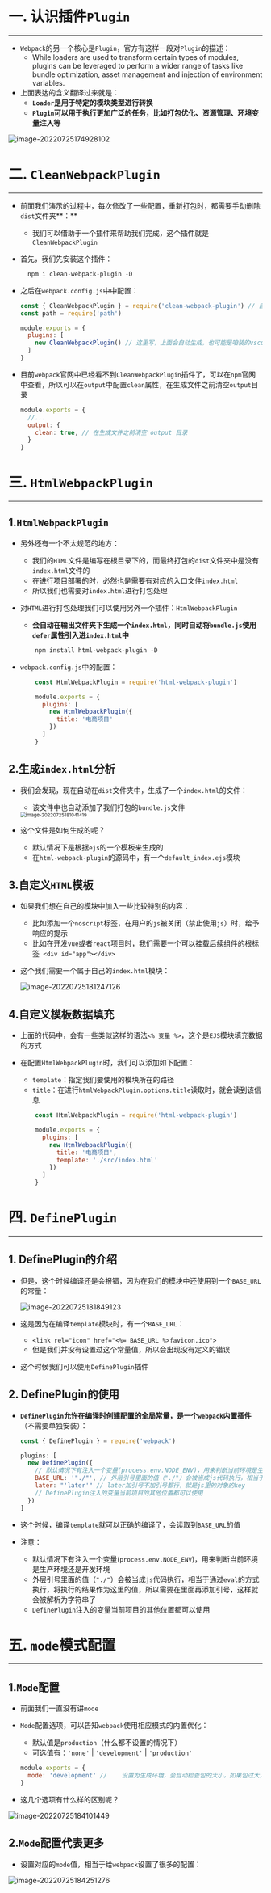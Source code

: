 # 一. 认识插件`Plugin`

---

- `Webpack`的另一个核心是`Plugin`，官方有这样一段对`Plugin`的描述：
  - While loaders are used to transform certain types of modules, plugins can be leveraged to perform a wider range of tasks like bundle optimization, asset management and injection of environment variables.
- 上面表达的含义翻译过来就是：
  - **`Loader`是用于特定的模块类型进行转换**
  - **`Plugin`可以用于执行更加广泛的任务，比如打包优化、资源管理、环境变量注入等**

![image-20220725174928102](C:\Users\23634\AppData\Roaming\Typora\typora-user-images\image-20220725174928102.png)





# 二. `CleanWebpackPlugin`

---

- 前面我们演示的过程中，每次修改了一些配置，重新打包时，都需要手动删除`dist`文件夹**：** 

  - 我们可以借助于一个插件来帮助我们完成，这个插件就是`CleanWebpackPlugin`

- 首先，我们先安装这个插件：

  ```js
  	npm i clean-webpack-plugin -D
  ```

- 之后在`webpack.config.js`中中配置：

  ```js
  const { CleanWebpackPlugin } = require('clean-webpack-plugin') // 自动生成了
  const path = require('path')
  
  module.exports = {
    plugins: [
      new CleanWebpackPlugin() // 这里写，上面会自动生成，也可能是咱装的vscode插件的功能吧，反正就记录一下吧
    ]
  }
  ```
  
- 目前`webpack`官网中已经看不到`CleanWebpackPlugin`插件了，可以在`npm`官网中查看，所以可以在`output`中配置`clean`属性，在生成文件之前清空`output`目录

  ```js
  module.exports = {
    //...
    output: {
      clean: true, // 在生成文件之前清空 output 目录
    }
  }
  ```

  



# 三. `HtmlWebpackPlugin`

---

## 1.`HtmlWebpackPlugin`

- 另外还有一个不太规范的地方：

  - 我们的`HTML`文件是编写在根目录下的，而最终打包的`dist`文件夹中是没有`index.html`文件的
  - 在进行项目部署的时，必然也是需要有对应的入口文件`index.html`
  - 所以我们也需要对`index.html`进行打包处理

- 对`HTML`进行打包处理我们可以使用另外一个插件：`HtmlWebpackPlugin`

  - **会自动在输出文件夹下生成一个`index.html`，同时自动将`bundle.js`使用`defer`属性引入进`index.html`中**

  ```js
      npm install html-webpack-plugin -D
  ```

- `webpack.config.js`中的配置：

  ```js
      const HtmlWebpackPlugin = require('html-webpack-plugin')
  
      module.exports = {
        plugins: [
          new HtmlWebpackPlugin({
            title: '电商项目'
          })
        ]
      }
  ```

## 2.生成`index.html`分析

- 我们会发现，现在自动在`dist`文件夹中，生成了一个`index.html`的文件：

  - 该文件中也自动添加了我们打包的`bundle.js`文件

  <img src="C:\Users\23634\AppData\Roaming\Typora\typora-user-images\image-20220725181041419.png" alt="image-20220725181041419" style="zoom:67%;" />

- 这个文件是如何生成的呢？
  - 默认情况下是根据`ejs`的一个模板来生成的
  - 在`html-webpack-plugin`的源码中，有一个`default_index.ejs`模块

## 3.自定义`HTML`模板

- 如果我们想在自己的模块中加入一些比较特别的内容：

  - 比如添加一个`noscript`标签，在用户的`js`被关闭（禁止使用`js`）时，给予响应的提示
  - 比如在开发`vue`或者`react`项目时，我们需要一个可以挂载后续组件的根标签` <div id="app"></div>`

- 这个我们需要一个属于自己的`index.html`模块：

  ![image-20220725181247126](C:\Users\23634\AppData\Roaming\Typora\typora-user-images\image-20220725181247126.png)

## 4.自定义模板数据填充

- 上面的代码中，会有一些类似这样的语法`<% 变量 %>`，这个是`EJS`模块填充数据的方式

- 在配置`HtmlWebpackPlugin`时，我们可以添加如下配置：

  - `template`：指定我们要使用的模块所在的路径
  - `title`：在进行`htmlWebpackPlugin.options.title`读取时，就会读到该信息

  ```js
      const HtmlWebpackPlugin = require('html-webpack-plugin')
  
      module.exports = {
        plugins: [
          new HtmlWebpackPlugin({
            title: '电商项目',
            template: './src/index.html'
          })
        ]
      }
  ```





# 四. `DefinePlugin`

---

## 1. DefinePlugin的介绍

- 但是，这个时候编译还是会报错，因为在我们的模块中还使用到一个`BASE_URL`的常量：

  ![image-20220725181849123](C:\Users\23634\AppData\Roaming\Typora\typora-user-images\image-20220725181849123.png)

- 这是因为在编译`template`模块时，有一个`BASE_URL`：
  - `<link rel="icon" href="<%= BASE_URL %>favicon.ico">`
  - 但是我们并没有设置过这个常量值，所以会出现没有定义的错误
- 这个时候我们可以使用`DefinePlugin`插件

## 2. DefinePlugin的使用

- **`DefinePlugin`允许在编译时创建配置的全局常量，是一个`webpack`内置插件**（不需要单独安装）：

  ```js
  const { DefinePlugin } = require('webpack')
  
  plugins: [
    new DefinePlugin({
      // 默认情况下有注入一个变量(process.env.NODE_ENV)，用来判断当前环境是生产环境还是开发环境
      BASE_URL: '"./"', // 外层引号里面的值（"./"）会被当成js代码执行，相当于通过eval的方式执行，将执行的结果作为这里的值，所以需要在里面再添加引号，这样就会被解析为字符串了
      later: "'later'" // later加引号不加引号都行，就是js里的对象的key
      // DefinePlugin注入的变量当前项目的其他位置都可以使用
    })
  ]
  ```

- 这个时候，编译`template`就可以正确的编译了，会读取到`BASE_URL`的值

- 注意：

  - 默认情况下有注入一个变量(`process.env.NODE_ENV`)，用来判断当前环境是生产环境还是开发环境
  - 外层引号里面的值（`"./"`）会被当成`js`代码执行，相当于通过`eval`的方式执行，将执行的结果作为这里的值，所以需要在里面再添加引号，这样就会被解析为字符串了
  - `DefinePlugin`注入的变量当前项目的其他位置都可以使用





# 五. `mode`模式配置

---

## 1.`Mode`配置

- 前面我们一直没有讲`mode`

- `Mode`配置选项，可以告知`webpack`使用相应模式的内置优化：

  - 默认值是`production`（什么都不设置的情况下）
  - 可选值有：`'none'` | `'development'` | `'production'` 

  ```js
  module.exports = {
    mode: 'development' //    设置为生成环境，会自动检查包的大小，如果包过大，会自动提出建议你限制包的大小，通过import()函数限制
  }
  ```

  

- 这几个选项有什么样的区别呢？

![image-20220725184101449](C:\Users\23634\AppData\Roaming\Typora\typora-user-images\image-20220725184101449.png)

## 2.`Mode`配置代表更多

- 设置对应的`mode`值，相当于给`webpack`设置了很多的配置：

![image-20220725184251276](C:\Users\23634\AppData\Roaming\Typora\typora-user-images\image-20220725184251276.png)

















